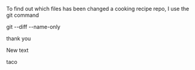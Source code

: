To find out which files has been changed a cooking recipe repo, 
I use the git command

git --diff --name-only

thank you

New text

taco
